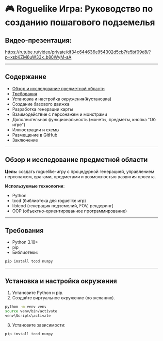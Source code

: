 # 🎮 Roguelike Игра: Руководство по созданию пошагового подземелья  

## Видео-презентация:
https://rutube.ru/video/private/df34c644636e954302d5cb7fe5bf09d8/?p=xsbKZM6uW33x_b80WyM-aA

---

## Содержание

- [Обзор и исследование предметной области](#обзор)
- [Требования](#требования)  
- Установка и настройка окружения(#установка)
- Создание базового движка  
- Разработка генерации карты  
- Взаимодействие с персонажем и монстрами  
- Дополнительная функциональность (монеты, предметы, кнопка "Об игре")  
- Иллюстрации и схемы  
- Размещение в GitHub  
- Заключение  

---

## Обзор и исследование предметной области <a name="обзор"></a>

**Цель:** создать roguelike-игру с процедурной генерацией, управлением персонажем, врагами, предметами и возможностью развития проекта.  

**Используемые технологии:**

- Python  
- tcod (библиотека для roguelike игр)  
- libtcod (генерация подземелий, FOV, рендеринг)  
- OOP (объектно-ориентированное программирование)  

---

## Требования <a name="требования"></a>

- Python 3.10+  
- pip  
- Библиотеки:

```bash
pip install tcod numpy
```

---
## Установка и настройка окружения <a name="установка"></a>
1. Установите Python и pip.
2. Создайте виртуальное окружение (по желанию).

```bash
python -m venv venv  
source venv/bin/activate  
venv\Scripts\activate  
```

3. Установите зависимости:

```bash
pip install tcod numpy
```
